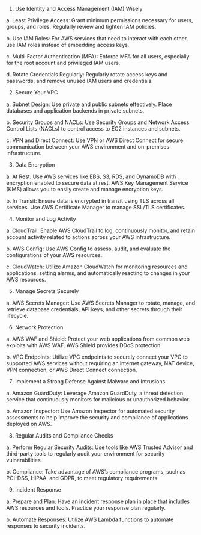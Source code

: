 1. Use Identity and Access Management (IAM) Wisely

a. Least Privilege Access: Grant minimum permissions necessary for users, groups, and roles. Regularly review and tighten IAM policies.

b. Use IAM Roles: For AWS services that need to interact with each other, use IAM roles instead of embedding access keys.

c. Multi-Factor Authentication (MFA): Enforce MFA for all users, especially for the root account and privileged IAM users.

d. Rotate Credentials Regularly: Regularly rotate access keys and passwords, and remove unused IAM users and credentials.

2. Secure Your VPC

a. Subnet Design: Use private and public subnets effectively. Place databases and application backends in private subnets.

b. Security Groups and NACLs: Use Security Groups and Network Access Control Lists (NACLs) to control access to EC2 instances and subnets.

c. VPN and Direct Connect: Use VPN or AWS Direct Connect for secure communication between your AWS environment and on-premises infrastructure.

3. Data Encryption

a. At Rest: Use AWS services like EBS, S3, RDS, and DynamoDB with encryption enabled to secure data at rest. AWS Key Management Service (KMS) allows you to easily create and manage encryption keys.

b. In Transit: Ensure data is encrypted in transit using TLS across all services. Use AWS Certificate Manager to manage SSL/TLS certificates.

4. Monitor and Log Activity

a. CloudTrail: Enable AWS CloudTrail to log, continuously monitor, and retain account activity related to actions across your AWS infrastructure.

b. AWS Config: Use AWS Config to assess, audit, and evaluate the configurations of your AWS resources.

c. CloudWatch: Utilize Amazon CloudWatch for monitoring resources and applications, setting alarms, and automatically reacting to changes in your AWS resources.

5. Manage Secrets Securely

a. AWS Secrets Manager: Use AWS Secrets Manager to rotate, manage, and retrieve database credentials, API keys, and other secrets through their lifecycle.

6. Network Protection

a. AWS WAF and Shield: Protect your web applications from common web exploits with AWS WAF. AWS Shield provides DDoS protection.

b. VPC Endpoints: Utilize VPC endpoints to securely connect your VPC to supported AWS services without requiring an internet gateway, NAT device, VPN connection, or AWS Direct Connect connection.

7. Implement a Strong Defense Against Malware and Intrusions

a. Amazon GuardDuty: Leverage Amazon GuardDuty, a threat detection service that continuously monitors for malicious or unauthorized behavior.

b. Amazon Inspector: Use Amazon Inspector for automated security assessments to help improve the security and compliance of applications deployed on AWS.

8. Regular Audits and Compliance Checks

a. Perform Regular Security Audits: Use tools like AWS Trusted Advisor and third-party tools to regularly audit your environment for security vulnerabilities.

b. Compliance: Take advantage of AWS’s compliance programs, such as PCI-DSS, HIPAA, and GDPR, to meet regulatory requirements.

9. Incident Response

a. Prepare and Plan: Have an incident response plan in place that includes AWS resources and tools. Practice your response plan regularly.

b. Automate Responses: Utilize AWS Lambda functions to automate responses to security incidents.



